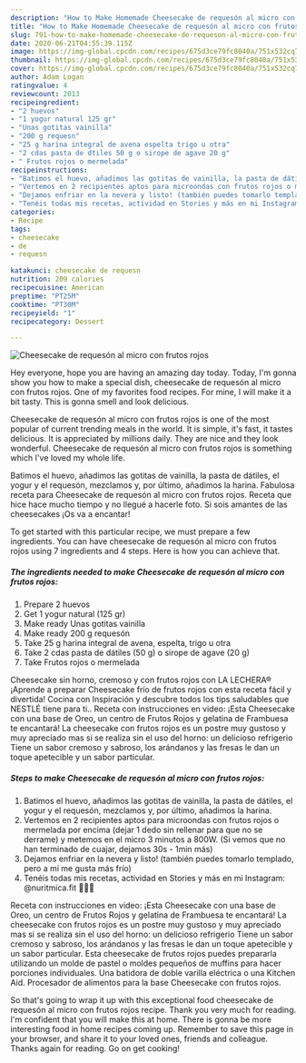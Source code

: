 ```yaml
---
description: "How to Make Homemade Cheesecake de requesón al micro con frutos rojos"
title: "How to Make Homemade Cheesecake de requesón al micro con frutos rojos"
slug: 791-how-to-make-homemade-cheesecake-de-requeson-al-micro-con-frutos-rojos
date: 2020-06-21T04:55:39.115Z
image: https://img-global.cpcdn.com/recipes/675d3ce79fc8040a/751x532cq70/cheesecake-de-requeson-al-micro-con-frutos-rojos-foto-principal.jpg
thumbnail: https://img-global.cpcdn.com/recipes/675d3ce79fc8040a/751x532cq70/cheesecake-de-requeson-al-micro-con-frutos-rojos-foto-principal.jpg
cover: https://img-global.cpcdn.com/recipes/675d3ce79fc8040a/751x532cq70/cheesecake-de-requeson-al-micro-con-frutos-rojos-foto-principal.jpg
author: Adam Logan
ratingvalue: 4
reviewcount: 2013
recipeingredient:
- "2 huevos"
- "1 yogur natural 125 gr"
- "Unas gotitas vainilla"
- "200 g requesn"
- "25 g harina integral de avena espelta trigo u otra"
- "2 cdas pasta de dtiles 50 g o sirope de agave 20 g"
- " Frutos rojos o mermelada"
recipeinstructions:
- "Batimos el huevo, añadimos las gotitas de vainilla, la pasta de dátiles, el yogur y el requesón, mezclamos y, por último, añadimos la harina."
- "Vertemos en 2 recipientes aptos para microondas con frutos rojos o mermelada por encima (dejar 1 dedo sin rellenar para que no se derrame) y metemos en el micro 3 minutos a 800W. (Si vemos que no han terminado de cuajar, dejamos 30s - 1min más)"
- "Dejamos enfriar en la nevera y listo! (también puedes tomarlo templado, pero a mí me gusta más frío)"
- "Tenéis todas mis recetas, actividad en Stories y más en mi Instagram: @nuritmica.fit 🤸🏾‍♀️"
categories:
- Recipe
tags:
- cheesecake
- de
- requesn

katakunci: cheesecake de requesn 
nutrition: 209 calories
recipecuisine: American
preptime: "PT25M"
cooktime: "PT30M"
recipeyield: "1"
recipecategory: Dessert

---
```



![Cheesecake de requesón al micro con frutos rojos](https://img-global.cpcdn.com/recipes/675d3ce79fc8040a/751x532cq70/cheesecake-de-requeson-al-micro-con-frutos-rojos-foto-principal.jpg)

Hey everyone, hope you are having an amazing day today. Today, I'm gonna show you how to make a special dish, cheesecake de requesón al micro con frutos rojos. One of my favorites food recipes. For mine, I will make it a bit tasty. This is gonna smell and look delicious.

Cheesecake de requesón al micro con frutos rojos is one of the most popular of current trending meals in the world. It is simple, it's fast, it tastes delicious. It is appreciated by millions daily. They are nice and they look wonderful. Cheesecake de requesón al micro con frutos rojos is something which I've loved my whole life.

Batimos el huevo, añadimos las gotitas de vainilla, la pasta de dátiles, el yogur y el requesón, mezclamos y, por último, añadimos la harina. Fabulosa receta para Cheesecake de requesón al micro con frutos rojos. Receta que hice hace mucho tiempo y no llegué a hacerle foto. Si sois amantes de las cheesecakes ¡Os va a encantar!


To get started with this particular recipe, we must prepare a few ingredients. You can have cheesecake de requesón al micro con frutos rojos using 7 ingredients and 4 steps. Here is how you can achieve that.

<!--inarticleads1-->

##### The ingredients needed to make Cheesecake de requesón al micro con frutos rojos:

1. Prepare 2 huevos
1. Get 1 yogur natural (125 gr)
1. Make ready Unas gotitas vainilla
1. Make ready 200 g requesón
1. Take 25 g harina integral de avena, espelta, trigo u otra
1. Take 2 cdas pasta de dátiles (50 g) o sirope de agave (20 g)
1. Take  Frutos rojos o mermelada


Cheesecake sin horno, cremoso y con frutos rojos con LA LECHERA® ¡Aprende a preparar Cheesecake frío de frutos rojos con esta receta fácil y divertida! Cocina con Inspiración y descubre todos los tips saludables que NESTLÉ tiene para ti.. Receta con instrucciones en video: ¡Esta Cheesecake con una base de Oreo, un centro de Frutos Rojos y gelatina de Frambuesa te encantará! La cheesecake con frutos rojos es un postre muy gustoso y muy apreciado mas si se realiza sin el uso del horno: un delicioso refrigerio Tiene un sabor cremoso y sabroso, los arándanos y las fresas le dan un toque apetecible y un sabor particular. 

<!--inarticleads2-->

##### Steps to make Cheesecake de requesón al micro con frutos rojos:

1. Batimos el huevo, añadimos las gotitas de vainilla, la pasta de dátiles, el yogur y el requesón, mezclamos y, por último, añadimos la harina.
1. Vertemos en 2 recipientes aptos para microondas con frutos rojos o mermelada por encima (dejar 1 dedo sin rellenar para que no se derrame) y metemos en el micro 3 minutos a 800W. (Si vemos que no han terminado de cuajar, dejamos 30s - 1min más)
1. Dejamos enfriar en la nevera y listo! (también puedes tomarlo templado, pero a mí me gusta más frío)
1. Tenéis todas mis recetas, actividad en Stories y más en mi Instagram: @nuritmica.fit 🤸🏾‍♀️


Receta con instrucciones en video: ¡Esta Cheesecake con una base de Oreo, un centro de Frutos Rojos y gelatina de Frambuesa te encantará! La cheesecake con frutos rojos es un postre muy gustoso y muy apreciado mas si se realiza sin el uso del horno: un delicioso refrigerio Tiene un sabor cremoso y sabroso, los arándanos y las fresas le dan un toque apetecible y un sabor particular. Esta cheesecake de frutos rojos puedes prepararla utilizando un molde de pastel o moldes pequeños de muffins para hacer porciones individuales. Una batidora de doble varilla eléctrica o una Kitchen Aid. Procesador de alimentos para la base Cheesecake con frutos rojos. 

So that's going to wrap it up with this exceptional food cheesecake de requesón al micro con frutos rojos recipe. Thank you very much for reading. I'm confident that you will make this at home. There is gonna be more interesting food in home recipes coming up. Remember to save this page in your browser, and share it to your loved ones, friends and colleague. Thanks again for reading. Go on get cooking!
